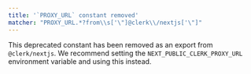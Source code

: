 ```yaml
---
title: '`PROXY_URL` constant removed'
matcher: "PROXY_URL.*?from\\s['\"]@clerk\\/nextjs['\"]"
---
```


This deprecated constant has been removed as an export from `@clerk/nextjs`. We recommend setting the `NEXT_PUBLIC_CLERK_PROXY_URL` environment variable and using this instead.
